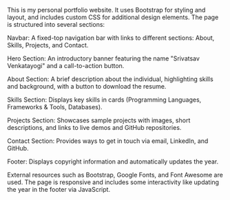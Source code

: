 This is my personal portfolio website. It uses Bootstrap for styling and layout, and includes custom CSS for additional design elements. The page is structured into several sections:

Navbar: A fixed-top navigation bar with links to different sections: About, Skills, Projects, and Contact.

Hero Section: An introductory banner featuring the name "Srivatsav Venkatayogi" and a call-to-action button.

About Section: A brief description about the individual, highlighting skills and background, with a button to download the resume.

Skills Section: Displays key skills in cards (Programming Languages, Frameworks & Tools, Databases).

Projects Section: Showcases sample projects with images, short descriptions, and links to live demos and GitHub repositories.

Contact Section: Provides ways to get in touch via email, LinkedIn, and GitHub.

Footer: Displays copyright information and automatically updates the year.

External resources such as Bootstrap, Google Fonts, and Font Awesome are used. The page is responsive and includes some interactivity like updating the year in the footer via JavaScript.
